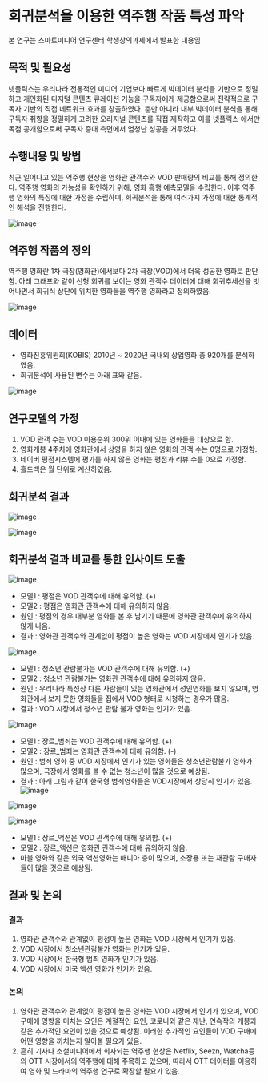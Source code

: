 # 회귀분석을 이용한 역주행 작품 특성 파악
본 연구는 스마트미디어 연구센터 학생창의과제에서 발표한 내용임
## 목적 및 필요성
넷플릭스는 우리나라 전통적인 미디어 기업보다 빠르게 빅데이터 분석을 기반으로 정밀하고 개인화된 디지털 콘텐츠 큐레이션 기능을 구독자에게 제공함으로써 전략적으로 구독자 기반의 직접 네트워크 효과를 창출하였다. 뿐만 아니라 내부 빅데이터 분석을 통해 구독자 취향을 정밀하게 고려한 오리지널 콘텐츠를 직접 제작하고 이를 넷플릭스 에서만 독점 공개함으로써 구독자 증대 측면에서 엄청난 성공을 거두었다.
## 수행내용 및 방법
 최근 일어나고 있는 역주행 현상을 영화관 관객수와 VOD 판매량의 비교를 통해 정의한다. 역주행 영화의 가능성을 확인하기 위해, 영화 흥행 예측모델을 수립한다. 이후 역주행 영화의 특징에 대한 가정을 수립하며, 회귀분석을 통해 여러가지 가정에 대한 통계적인 해석을 진행한다.
 
 ![image](https://user-images.githubusercontent.com/67357059/125893704-403dc79f-0543-4ebb-8680-ac871119d801.png)
## 역주행 작품의 정의
역주행 영화란 1차 극장(영화관)에서보다 2차 극장(VOD)에서 더욱 성공한 영화로 판단함. 아래 그래프와 같이 선형 회귀를 보이는 영화 관객수 데이터에 대해 회귀추세선을 벗어나면서  회귀식 상단에 위치한 영화들을 역주행 영화라고 정의하였음.

![image](https://user-images.githubusercontent.com/67357059/125893620-d28a0f80-bca6-4919-b0ce-8f47f4c5783d.png)
## 데이터
 * 영화진흥위원회(KOBIS) 2010년 ~ 2020년 국내외 상업영화 총 920개를 분석하였음.
 * 회귀분석에 사용된 변수는 아래 표와 같음.

![image](https://user-images.githubusercontent.com/67357059/125893770-ef3f1e20-b53d-41e7-92be-3bc9d5056aee.png)
## 연구모델의 가정
1)	VOD 관객 수는 VOD 이용순위 300위 이내에 있는 영화들을 대상으로 함.
2)	영화개봉 4주차에 영화관에서 상영을 하지 않은 영화의 관객 수는 0명으로 가정함.
3)	네이버 평점시스템에 평가를 하지 않은 영화는 평점과 리뷰 수를 0으로 가정함.
4)	홀드백은 월 단위로 계산하였음.

## 회귀분석 결과
![image](https://user-images.githubusercontent.com/67357059/125894142-e013fb06-3566-49cd-b2f0-f637df70a301.png)

![image](https://user-images.githubusercontent.com/67357059/125894156-96510775-08a3-4410-9e07-2885ffb52999.png)

## 회귀분석 결과 비교를 통한 인사이트 도출

![image](https://user-images.githubusercontent.com/67357059/125893892-b560ac1a-cecf-4275-ab2a-1a94a50122fc.png)
*	모델1 : 평점은 VOD 관객수에 대해 유의함. (+)
*	모델2 : 평점은 영화관 관객수에 대해 유의하지 않음.
* 원인 : 평점의 경우 대부분 영화를 본 후 남기기 때문에 영화관 관객수에 유의하지 않게 나옴.
*	결과 : 영화관 관객수와 관계없이 평점이 높은 영화는 VOD 시장에서 인기가 있음.

![image](https://user-images.githubusercontent.com/67357059/125893923-7b9726cf-4d2f-4bcb-b288-00e4eead0fe1.png)
*	모델1 : 청소년 관람불가는 VOD 관객수에 대해 유의함. (+)
*	모델2 : 청소년 관람불가는 영화관 관객수에 대해 유의하지 않음.
*	원인 : 우리나라 특성상 다른 사람들이 있는 영화관에서 성인영화를 보지 않으며, 영화관에서 보지 못한 영화들을 집에서 VOD 형태로 시청하는 경우가 많음.
*	결과 : VOD 시장에서 청소년 관람 불가 영화는 인기가 있음.

![image](https://user-images.githubusercontent.com/67357059/125893946-c5f5c3d1-003d-4403-b43b-a96e6a0b97c4.png)
*	모델1 : 장르_범죄는 VOD 관객수에 대해 유의함. (+)
*	모델2 : 장르_범죄는 영화관 관객수에 대해 유의함. (-)
*	원인 : 범죄 영화 중 VOD 시장에서 인기가 있는 영화들은 청소년관람불가 영화가 많으며,
극장에서 영화를 볼 수 없는 청소년이 많을 것으로 예상됨.
*	결과 : 아래 그림과 같이 한국형 범죄영화들은 VOD시장에서 상당히 인기가 있음.
![image](https://user-images.githubusercontent.com/67357059/125893964-2d1640e7-325d-421b-bba0-5dd9306dc429.png)

![image](https://user-images.githubusercontent.com/67357059/125893968-d307e206-cb8f-4336-a656-3fed8894eeca.png)

![image](https://user-images.githubusercontent.com/67357059/125894171-68545037-f64f-4310-9877-2a967b68f359.png)
*	모델1 : 장르_액션은 VOD 관객수에 대해 유의함. (+)
*	모델2 : 장르_액션은 영화관 관객수에 대해 유의하지 않음.
*	마블 영화와 같은 외국 액션영화는 매니아 층이 많으며, 소장용 또는 재관람 구매자들이 많을 것으로 예상됨.

## 결과 및 논의
### 결과
1)	영화관 관객수와 관계없이 평점이 높은 영화는 VOD 시장에서 인기가 있음.
2)	VOD 시장에서 청소년관람불가 영화는 인기가 있음.
3)	VOD 시장에서 한국형 범죄 영화가 인기가 있음.
4)	VOD 시장에서 미국 액션 영화가 인기가 있음.
### 논의
1)	영화관 관객수와 관계없이 평점이 높은 영화는 VOD 시장에서 인기가 있으며, VOD 구매에 영향을 미치는 요인은 계절적인 요인, 코로나와 같은 재난, 연속작의 개봉과 같은 추가적인 요인이 있을 것으로 예상됨. 이러한 추가적인 요인들이 VOD 구매에 어떤 영향을 끼치는지 알아볼 필요가 있음.
2)	흔히 기사나 소셜미디어에서 회자되는 역주행 현상은 Netflix, Seezn, Watcha등의 OTT 시장에서의 역주행에 대해 주목하고 있으며, 따라서 OTT 데이터를 이용하여 영화 및 드라마의 역주행 연구로 확장할 필요가 있음.



